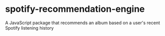 # spotify-recommendation-engine

A JavaScript package that recommends an album based on a user's recent Spotify listening history
